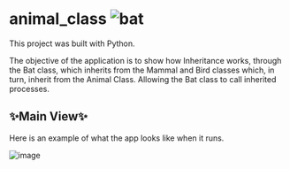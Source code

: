 # animal_class ![bat](https://github.com/DarielEGM/animal_class/assets/123778387/e422daa5-ee38-45c4-912e-864b551f47b5)

This project was built with Python.

The objective of the application is to show how Inheritance works, through the Bat class, which inherits from the Mammal and Bird classes which, in turn, inherit from the Animal Class. Allowing the Bat class to call inherited processes.

## ✨**Main View**✨

Here is an example of what the app looks like when it runs.

![image](https://github.com/DarielEGM/animal_class/assets/123778387/205173b5-a7d1-463e-bf2f-faa7141ea73a)
